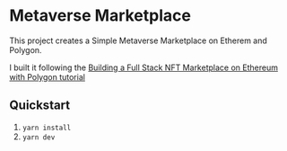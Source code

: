 # Metaverse Marketplace

This project creates a Simple Metaverse Marketplace on Etherem and Polygon.

I built it following the [Building a Full Stack NFT Marketplace on Ethereum with Polygon tutorial](https://dev.to/dabit3/building-scalable-full-stack-apps-on-ethereum-with-polygon-2cfb)

## Quickstart

1. `yarn install`
2. `yarn dev`